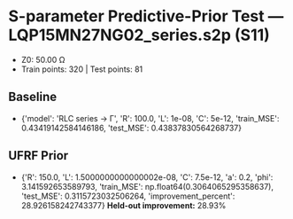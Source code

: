 # S-parameter Predictive-Prior Test — LQP15MN27NG02_series.s2p (S11)
- Z0: 50.00 Ω
- Train points: 320  |  Test points: 81

## Baseline
- {'model': 'RLC series -> Γ', 'R': 100.0, 'L': 1e-08, 'C': 5e-12, 'train_MSE': 0.43419142584146186, 'test_MSE': 0.43837830564268737}

## UFRF Prior
- {'R': 150.0, 'L': 1.5000000000000002e-08, 'C': 7.5e-12, 'a': 0.2, 'phi': 3.141592653589793, 'train_MSE': np.float64(0.3064065295358637), 'test_MSE': 0.3115723032506264, 'improvement_percent': 28.926158242743377}
**Held-out improvement:** 28.93%